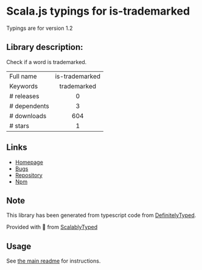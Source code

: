 
# Scala.js typings for is-trademarked

Typings are for version 1.2

## Library description:
Check if a word is trademarked.

|                    |                 |
| ------------------ | :-------------: |
| Full name          | is-trademarked |
| Keywords           | trademarked |
| # releases         | 0 |
| # dependents       | 3 |
| # downloads        | 604 |
| # stars            | 1 |

## Links
- [Homepage](https://github.com/egoist/is-trademarked#readme)
- [Bugs](https://github.com/egoist/is-trademarked/issues)
- [Repository](https://github.com/egoist/is-trademarked)
- [Npm](https://www.npmjs.com/package/is-trademarked)
    


## Note
This library has been generated from typescript code from [DefinitelyTyped](https://definitelytyped.org).

Provided with :purple_heart: from [ScalablyTyped](https://github.com/oyvindberg/ScalablyTyped)

## Usage
See [the main readme](../../readme.md) for instructions.


